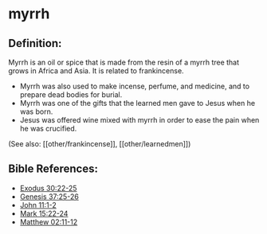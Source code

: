 # myrrh #

## Definition: ##

Myrrh is an oil or spice that is made from the resin of a myrrh tree that grows in Africa and Asia. It is related to frankincense.

* Myrrh was also used to make incense, perfume, and medicine, and to prepare dead bodies for burial.
* Myrrh was one of the gifts that the learned men gave to Jesus when he was born.
* Jesus was offered wine mixed with myrrh in order to ease the pain when he was crucified.

(See also: [[other/frankincense]], [[other/learnedmen]])

## Bible References: ##

* [Exodus 30:22-25](en/tn/exo/help/30/22)
* [Genesis 37:25-26](en/tn/gen/help/37/25)
* [John 11:1-2](en/tn/jhn/help/11/01)
* [Mark 15:22-24](en/tn/mrk/help/15/22)
* [Matthew 02:11-12](en/tn/mat/help/02/11)